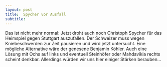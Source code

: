 ```yaml
---
layout: post
title:  Spycher vor Ausfall
subtitle:  
---
```


Das ist nicht mehr normal: Jetzt droht auch noch Christoph Spycher für das Heimspiel gegen Stuttgart auszufallen. Der Schweizer muss wegen Kniebeschwerden zur Zeit pausieren und wird jetzt untersucht. Eine mögliche Alternative wäre der genesene Benjamin Köhler. Auch eine Lösung mit Ochs auf links und eventuell Steinhöfer oder Mahdavikia rechts scheint denkbar. Allerdings würden wir uns hier einiger Stärken berauben...


